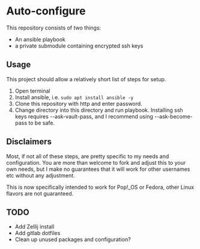 # Auto-configure

This repository consists of two things:
- An ansible playbook
- a private submodule containing encrypted ssh keys

## Usage

This project should allow a relatively short list of steps for setup.

1. Open terminal
2. Install ansible, i.e. `sudo apt install ansible -y`
3. Clone this repository with http and enter password.
4. Change directory into this directory and run playbook.
  Installing ssh keys requires --ask-vault-pass, and I recommend using --ask-become-pass to be safe.

## Disclaimers

Most, if not all of these steps, are pretty specific to my needs and configuration. You are more than welcome to fork and adjust this to your own needs, but I make no guarantees that it will work for other usernames etc without any adjustment.

This is now specifically intended to work for Pop!_OS or Fedora, other Linux flavors are not guaranteed.

## TODO

- Add Zellij install
- Add gitlab dotfiles
- Clean up unused packages and configuration?
